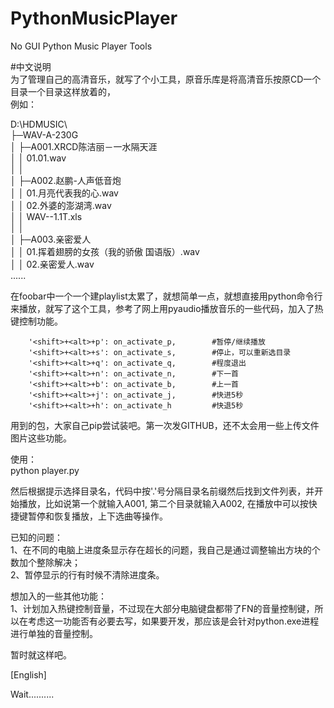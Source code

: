 # PythonMusicPlayer  
No GUI Python Music Player Tools  
  
#中文说明  
为了管理自己的高清音乐，就写了个小工具，原音乐库是将高清音乐按原CD一个目录一个目录这样放着的，  
例如：  

  D:\HDMUSIC\  
  ├─WAV-A-230G  
  │  ├─A001.XRCD陈洁丽－一水隔天涯  
  │  │      01.01.wav  
  │  │        
  │  ├─A002.赵鹏-人声低音炮  
  │  │      01.月亮代表我的心.wav  
  │  │      02.外婆的澎湖湾.wav  
  │  │      WAV--1.1T.xls  
  │  │        
  │  ├─A003.亲密爱人  
  │  │      01.挥着翅膀的女孩（我的骄傲 国语版）.wav  
  │  │      02.亲密爱人.wav  
  ......  
  
在foobar中一个一个建playlist太累了，就想简单一点，就想直接用python命令行来播放，就写了这个工具，参考了网上用pyaudio播放音乐的一些代码，加入了热键控制功能。  

        '<shift>+<alt>+p': on_activate_p,        #暂停/继续播放
        '<shift>+<alt>+s': on_activate_s,        #停止，可以重新选目录
        '<shift>+<alt>+q': on_activate_q,        #程度退出
        '<shift>+<alt>+n': on_activate_n,        #下一首
        '<shift>+<alt>+b': on_activate_b,        #上一首
        '<shift>+<alt>+j': on_activate_j,        #快进5秒
        '<shift>+<alt>+h': on_activate_h         #快退5秒

用到的包，大家自己pip尝试装吧。第一次发GITHUB，还不太会用一些上传文件图片这些功能。  

使用：  
python player.py  

然后根据提示选择目录名，代码中按'.'号分隔目录名前缀然后找到文件列表，并开始播放，比如说第一个就输入A001, 第二个目录就输入A002, 在播放中可以按快捷键暂停和恢复播放，上下选曲等操作。  

已知的问题：  
1、在不同的电脑上进度条显示存在超长的问题，我自己是通过调整输出方块的个数加个整除解决；  
2、暂停显示的行有时候不清除进度条。  

想加入的一些其他功能：  
1、计划加入热键控制音量，不过现在大部分电脑键盘都带了FN的音量控制键，所以在考虑这一功能否有必要去写，如果要开发，那应该是会针对python.exe进程进行单独的音量控制。  

暂时就这样吧。

[English]

Wait.......... 
